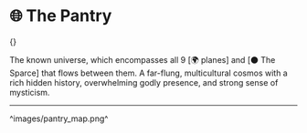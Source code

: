 # 🌐 The Pantry

{}

The known universe, which encompasses all 9 [🌍 planes] and [⚫ The Sparce] that flows between them. A far-flung, multicultural cosmos with a rich hidden history, overwhelming godly presence, and strong sense of mysticism.

---

^images/pantry_map.png^
